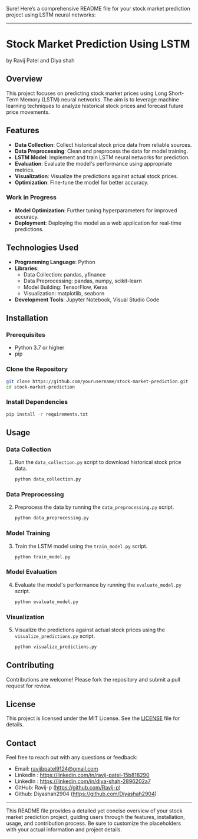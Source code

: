 Sure! Here’s a comprehensive README file for your stock market prediction project using LSTM neural networks:

---

# Stock Market Prediction Using LSTM
by Ravij Patel and Diya shah
## Overview
This project focuses on predicting stock market prices using Long Short-Term Memory (LSTM) neural networks. The aim is to leverage machine learning techniques to analyze historical stock prices and forecast future price movements.

## Features
- **Data Collection**: Collect historical stock price data from reliable sources.
- **Data Preprocessing**: Clean and preprocess the data for model training.
- **LSTM Model**: Implement and train LSTM neural networks for prediction.
- **Evaluation**: Evaluate the model's performance using appropriate metrics.
- **Visualization**: Visualize the predictions against actual stock prices.
- **Optimization**: Fine-tune the model for better accuracy.

### Work in Progress
- **Model Optimization**: Further tuning hyperparameters for improved accuracy.
- **Deployment**: Deploying the model as a web application for real-time predictions.

## Technologies Used
- **Programming Language**: Python
- **Libraries**: 
  - Data Collection: pandas, yfinance
  - Data Preprocessing: pandas, numpy, scikit-learn
  - Model Building: TensorFlow, Keras
  - Visualization: matplotlib, seaborn
- **Development Tools**: Jupyter Notebook, Visual Studio Code

## Installation

### Prerequisites
- Python 3.7 or higher
- pip

### Clone the Repository
```bash
git clone https://github.com/yourusername/stock-market-prediction.git
cd stock-market-prediction
```

### Install Dependencies
```bash
pip install -r requirements.txt
```

## Usage

### Data Collection
1. Run the `data_collection.py` script to download historical stock price data.
   ```bash
   python data_collection.py
   ```

### Data Preprocessing
2. Preprocess the data by running the `data_preprocessing.py` script.
   ```bash
   python data_preprocessing.py
   ```

### Model Training
3. Train the LSTM model using the `train_model.py` script.
   ```bash
   python train_model.py
   ```

### Model Evaluation
4. Evaluate the model's performance by running the `evaluate_model.py` script.
   ```bash
   python evaluate_model.py
   ```

### Visualization
5. Visualize the predictions against actual stock prices using the `visualize_predictions.py` script.
   ```bash
   python visualize_predictions.py
   ```

## Contributing
Contributions are welcome! Please fork the repository and submit a pull request for review.

## License
This project is licensed under the MIT License. See the [LICENSE](LICENSE) file for details.

## Contact
Feel free to reach out with any questions or feedback:
- Email: ravijbpatel9124@gmail.com
- LinkedIn : https://linkedin.com/in/ravij-patel-15b818290
- LinkedIn : https://linkedin.com/in/diya-shah-2896202a7
- GitHub: Ravij-p (https://github.com/Ravij-p)
- Github: Diyashah2904 (https://github.com/Diyashah2904)
---

This README file provides a detailed yet concise overview of your stock market prediction project, guiding users through the features, installation, usage, and contribution process. Be sure to customize the placeholders with your actual information and project details.
